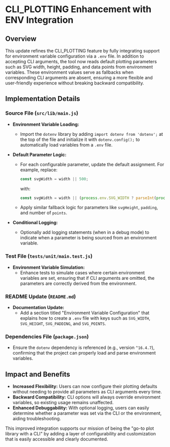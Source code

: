 # CLI_PLOTTING Enhancement with ENV Integration

## Overview
This update refines the CLI_PLOTTING feature by fully integrating support for environment variable configuration via a `.env` file. In addition to accepting CLI arguments, the tool now reads default plotting parameters such as SVG width, height, padding, and data points from environment variables. These environment values serve as fallbacks when corresponding CLI arguments are absent, ensuring a more flexible and user-friendly experience without breaking backward compatibility.

## Implementation Details

### Source File (`src/lib/main.js`)
- **Environment Variable Loading:**
  - Import the `dotenv` library by adding `import dotenv from 'dotenv';` at the top of the file and initialize it with `dotenv.config();` to automatically load variables from a `.env` file.

- **Default Parameter Logic:**
  - For each configurable parameter, update the default assignment. For example, replace:
    ```js
    const svgWidth = width || 500;
    ```
    with:
    ```js
    const svgWidth = width || (process.env.SVG_WIDTH ? parseInt(process.env.SVG_WIDTH, 10) : 500);
    ```
  - Apply similar fallback logic for parameters like `svgHeight`, `padding`, and number of `points`.

- **Conditional Logging:**
  - Optionally add logging statements (when in a debug mode) to indicate when a parameter is being sourced from an environment variable.

### Test File (`tests/unit/main.test.js`)
- **Environment Variable Simulation:**
  - Enhance tests to simulate cases where certain environment variables are set, ensuring that if CLI arguments are omitted, the parameters are correctly derived from the environment.

### README Update (`README.md`)
- **Documentation Update:**
  - Add a section titled "Environment Variable Configuration" that explains how to create a `.env` file with keys such as `SVG_WIDTH`, `SVG_HEIGHT`, `SVG_PADDING`, and `SVG_POINTS`.

### Dependencies File (`package.json`)
- Ensure the `dotenv` dependency is referenced (e.g., version `^16.4.7`), confirming that the project can properly load and parse environment variables.

## Impact and Benefits
- **Increased Flexibility:** Users can now configure their plotting defaults without needing to provide all parameters as CLI arguments every time.
- **Backward Compatibility:** CLI options will always override environment variables, so existing usage remains unaffected.
- **Enhanced Debuggability:** With optional logging, users can easily determine whether a parameter was set via the CLI or the environment, aiding troubleshooting.

This improved integration supports our mission of being the "go-to plot library with a CLI" by adding a layer of configurability and customization that is easily accessible and clearly documented.
